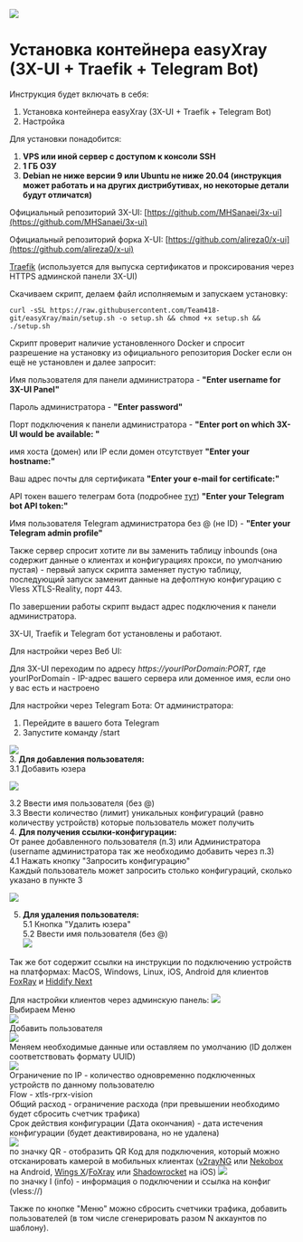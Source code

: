 ![](https://telegra.ph/file/1e82726556d321d84e2b6.png)
# Установка контейнера easyXray (3X-UI + Traefik + Telegram Bot)
Инструкция будет включать в себя:

1.  Установка контейнера easyXray (3X-UI + Traefik + Telegram Bot)
2.  Настройка

Для установки понадобится:

1.  **VPS или иной сервер с доступом к консоли SSH**
2.  **1 ГБ ОЗУ**
3.  **Debian не ниже версии 9 или Ubuntu не ниже 20.04 (инструкция может работать и на других дистрибутивах, но некоторые детали будут отличатся)**

Официальный репозиторий 3X-UI: [https://github.com/MHSanaei/3x-ui](https://github.com/MHSanaei/3x-ui)

Официальный репозиторий форка X-UI: [https://github.com/alireza0/x-ui](https://github.com/alireza0/x-ui)

[Traefik](https://github.com/traefik/traefik) (используется для выпуска сертификатов и проксирования через HTTPS админской панели 3X-UI) 

Скачиваем скрипт, делаем файл исполняемым и запускаем установку:

    curl -sSL https://raw.githubusercontent.com/Team418-git/easyXray/main/setup.sh -o setup.sh && chmod +x setup.sh && ./setup.sh

Скрипт проверит наличие установленного Docker и спросит разрешение на установку из официального репозитория Docker если он ещё не установлен и далее запросит:

Имя пользователя для панели администратора - **"Enter username for 3X-UI Panel"**

Пароль администратора - **"Enter password"**

Порт подключения к панели администратора - **"Enter port on which 3X-UI would be available: "**

имя хоста (домен) или IP если домен отсутствует **"Enter your hostname:"**

Ваш адрес почты для сертификата **"Enter your e-mail for certificate:"**

API токен вашего телеграм бота (подробнее [тут](https://medium.com/geekculture/generate-telegram-token-for-bot-api-d26faf9bf064)) **"Enter your Telegram bot API token:"**

Имя пользователя Telegram администратора без @ (не ID) - **"Enter your Telegram admin profile"**

Также сервер спросит хотите ли вы заменить таблицу inbounds (она содержит данные о клиентах и конфигурациях прокси, по умолчанию пустая) - первый запуск скрипта заменяет пустую таблицу, последующий запуск заменит данные на дефолтную конфигурацию с Vless XTLS-Reality, порт 443.

По завершении работы скрипт выдаст адрес подключения к панели администратора.

3X-UI, Traefik и Telegram бот установлены и работают.

Для настройки через Веб UI:

Для 3X-UI переходим по адресу _https://yourIPorDomain:PORT,_ где yourIPorDomain - IP-адрес вашего сервера или доменное имя, если оно у вас есть и настроено

Для настройки через Telegram Бота:
От администратора:
1. Перейдите в вашего бота Telegram
2. Запустите команду /start

![](https://telegra.ph/file/fb92abe35cc048814a85e.jpg)   
3. **Для добавления пользователя:**   
  3.1 Добавить юзера   

![](https://telegra.ph/file/75c44676a24a1b0a5d59e.jpg)   

  3.2 Ввести имя пользователя (без @)   
  3.3 Ввести количество (лимит) уникальных конфигураций (равно количеству устройств) которые пользователь может получить    
4. **Для получения ссылки-конфигурации:**     
   От ранее добавленного пользователя (п.3) или Администратора (username администратора так же необходимо добавить через п.3)   
  4.1 Нажать кнопку "Запросить конфигурацию"     
  Каждый пользователь может запросить столько конфигураций, сколько указано в пункте 3    

![](https://telegra.ph/file/bf9bd70ec7cf2929d5ddf.jpg)

5. **Для удаления пользователя:**   
5.1 Кнопка "Удалить юзера"     
5.2 Ввести имя пользователя (без @)     
![](https://telegra.ph/file/c5360e9ea4376b7cb5707.jpg)     

Так же бот содержит ссылки на инструкции по подключению устройств на платформах: MacOS, Windows, Linux, iOS, Android для клиентов [FoxRay](https://apps.apple.com/us/app/foxray/id6448898396) и [Hiddify Next](https://github.com/hiddify/hiddify-next)

Для настройки клиентов через админскую панель:
![](https://telegra.ph/file/7eb8f8013da91cfbfebe0.png)      
 Выбираем Меню   
![](https://telegra.ph/file/d085c978b3c622d54a875.png)      
Добавить пользователя   
![](https://telegra.ph/file/d2721d1ed8a72f8398b45.png)      
Меняем необходимые данные или оставляем по умолчанию (ID должен соответствовать формату UUID)   
![](https://telegra.ph/file/12f1372bb3b3239746968.png)     
Ограничение по IP - количество одновременно подключенных устройств по данному пользователю   
Flow - xtls-rprx-vision    
Общий расход - ограничение расхода (при превышении необходимо будет сбросить счетчик трафика)    
Срок действия конфигурации (Дата окончания) - дата истечения конфигурации (будет деактивирована, но не удалена)    
![](https://telegra.ph/file/e97259146bedf9ce7394c.png)      
  по значку QR - отобразить QR Код для подключения, который можно отсканировать камерой в мобильных клиентах ([v2rayNG](https://github.com/2dust/v2rayNG/releases) или [Nekobox](https://github.com/MatsuriDayo/NekoBoxForAndroid/releases) на Android, [Wings X](https://apps.apple.com/us/app/wings-x/id6446119727)/[FoXray](https://apps.apple.com/us/app/foxray/id6448898396) или [Shadowrocket](https://apps.apple.com/us/app/shadowrocket/id932747118) на iOS)
![](https://telegra.ph/file/9120e5869e7e5dd352357.png)      
по значку I (info) - информация о подключении и ссылка на конфиг (vless://)    

Также по кнопке "Меню" можно сбросить счетчики трафика, добавить пользователей (в том числе сгенерировать разом N аккаунтов по шаблону).    
